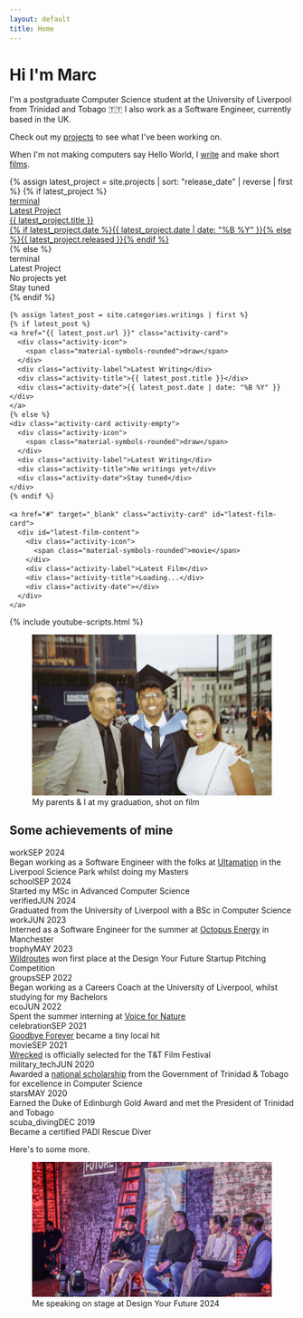 ```yaml
---
layout: default
title: Home
---
```


# Hi I'm Marc

I'm a postgraduate Computer Science student at the University of Liverpool from Trinidad and Tobago 🇹🇹
I also work as a Software Engineer, currently based in the UK.

Check out my [projects](/projects) to see what I've been working on.

When I'm not making computers say Hello World, I [write](/writings) and make short [films](/films).

<div class="latest-activities">
  <div class="activities-grid">
    {% assign latest_project = site.projects | sort: "release_date" | reverse | first %}
    {% if latest_project %}
    <a href="{{ latest_project.url }}" class="activity-card">
      <div class="activity-icon">
        <span class="material-symbols-rounded">terminal</span>
      </div>
      <div class="activity-label">Latest Project</div>
      <div class="activity-title">{{ latest_project.title }}</div>
      <div class="activity-date">{% if latest_project.date %}{{ latest_project.date | date: "%B %Y" }}{% else %}{{ latest_project.released }}{% endif %}</div>
    </a>
    {% else %}
    <div class="activity-card activity-empty">
      <div class="activity-icon">
        <span class="material-symbols-rounded">terminal</span>
      </div>
      <div class="activity-label">Latest Project</div>
      <div class="activity-title">No projects yet</div>
      <div class="activity-date">Stay tuned</div>
    </div>
    {% endif %}

    {% assign latest_post = site.categories.writings | first %}
    {% if latest_post %}
    <a href="{{ latest_post.url }}" class="activity-card">
      <div class="activity-icon">
        <span class="material-symbols-rounded">draw</span>
      </div>
      <div class="activity-label">Latest Writing</div>
      <div class="activity-title">{{ latest_post.title }}</div>
      <div class="activity-date">{{ latest_post.date | date: "%B %Y" }}</div>
    </a>
    {% else %}
    <div class="activity-card activity-empty">
      <div class="activity-icon">
        <span class="material-symbols-rounded">draw</span>
      </div>
      <div class="activity-label">Latest Writing</div>
      <div class="activity-title">No writings yet</div>
      <div class="activity-date">Stay tuned</div>
    </div>
    {% endif %}

    <a href="#" target="_blank" class="activity-card" id="latest-film-card">
      <div id="latest-film-content">
        <div class="activity-icon">
          <span class="material-symbols-rounded">movie</span>
        </div>
        <div class="activity-label">Latest Film</div>
        <div class="activity-title">Loading...</div>
        <div class="activity-date"></div>
      </div>
    </a>
  </div>
</div>

{% include youtube-scripts.html %}

<script>
document.addEventListener('DOMContentLoaded', function() {
  const filmCard = document.getElementById('latest-film-card');
  const filmContent = document.getElementById('latest-film-content');

  const setErrorState = () => {
    filmCard.classList.add('activity-empty');
    filmCard.removeAttribute('href');
    filmContent.innerHTML = `
      <div class="activity-icon">
        <span class="material-symbols-rounded">movie</span>
      </div>
      <div class="activity-label">Latest Film</div>
      <div class="activity-title">No films available</div>
      <div class="activity-date">Check back later</div>
    `;
  };

  getChannelUploadsPlaylist()
    .then(uploadsPlaylistId => getLatestVideo(uploadsPlaylistId))
    .then(latestVideo => {
      const videoId = latestVideo.resourceId.videoId;
      const title = latestVideo.title;
      const publishedAt = new Date(latestVideo.publishedAt);
      
      filmCard.href = `https://www.youtube.com/watch?v=${videoId}`;
      filmCard.classList.remove('activity-empty');
      
      filmContent.innerHTML = `
        <div class="activity-icon">
          <span class="material-symbols-rounded">movie</span>
        </div>
        <div class="activity-label">Latest Film</div>
        <div class="activity-title">${title}</div>
        <div class="activity-date">${publishedAt.toLocaleDateString('en-US', { month: 'long', year: 'numeric' })}</div>
      `;
    })
    .catch(error => {
      console.error("Error fetching latest video:", error);
      setErrorState();
    });
});
</script>

<figure>
  <img src="assets/index/home.jpeg" alt="My parents & I at my graduation, shot on film">
  <figcaption>My parents & I at my graduation, shot on film</figcaption>
</figure>

## Some achievements of mine

<div class="achievements-timeline">
  <div class="timeline-item">
    <span class="timeline-date-row"><span class="timeline-icon"><span class="material-symbols-rounded">work</span></span><span class="timeline-date">SEP 2024</span></span>
    <div class="timeline-content">Began working as a Software Engineer with the folks at <a href="https://ultamation.com">Ultamation</a> in the Liverpool Science Park whilst doing my Masters</div>
  </div>
  <div class="timeline-item">
    <span class="timeline-date-row"><span class="timeline-icon"><span class="material-symbols-rounded">school</span></span><span class="timeline-date">SEP 2024</span></span>
    <div class="timeline-content">Started my MSc in Advanced Computer Science</div>
  </div>
  <div class="timeline-item">
    <span class="timeline-date-row"><span class="timeline-icon"><span class="material-symbols-rounded">verified</span></span><span class="timeline-date">JUN 2024</span></span>
    <div class="timeline-content">Graduated from the University of Liverpool with a BSc in Computer Science</div>
  </div>
  <div class="timeline-item">
    <span class="timeline-date-row"><span class="timeline-icon"><span class="material-symbols-rounded">work</span></span><span class="timeline-date">JUN 2023</span></span>
    <div class="timeline-content">Interned as a Software Engineer for the summer at <a href="https://octopus.energy">Octopus Energy</a> in Manchester</div>
  </div>
  <div class="timeline-item">
    <span class="timeline-date-row"><span class="timeline-icon"><span class="material-symbols-rounded">trophy</span></span><span class="timeline-date">MAY 2023</span></span>
    <div class="timeline-content"><a href="/wildroutes">Wildroutes</a> won first place at the Design Your Future Startup Pitching Competition</div>
  </div>
  <div class="timeline-item">
    <span class="timeline-date-row"><span class="timeline-icon"><span class="material-symbols-rounded">groups</span></span><span class="timeline-date">SEP 2022</span></span>
    <div class="timeline-content">Began working as a Careers Coach at the University of Liverpool, whilst studying for my Bachelors</div>
  </div>
  <div class="timeline-item">
    <span class="timeline-date-row"><span class="timeline-icon"><span class="material-symbols-rounded">eco</span></span><span class="timeline-date">JUN 2022</span></span>
    <div class="timeline-content">Spent the summer interning at <a href="https://voicefornature.com">Voice for Nature</a></div>
  </div>
  <div class="timeline-item">
    <span class="timeline-date-row"><span class="timeline-icon"><span class="material-symbols-rounded">celebration</span></span><span class="timeline-date">SEP 2021</span></span>
    <div class="timeline-content"><a href="/goodbyeforever">Goodbye Forever</a> became a tiny local hit</div>
  </div>
  <div class="timeline-item">
    <span class="timeline-date-row"><span class="timeline-icon"><span class="material-symbols-rounded">movie</span></span><span class="timeline-date">SEP 2021</span></span>
    <div class="timeline-content"><a href="/wrecked">Wrecked</a> is officially selected for the T&T Film Festival</div>
  </div>
  <div class="timeline-item">
    <span class="timeline-date-row"><span class="timeline-icon"><span class="material-symbols-rounded">military_tech</span></span><span class="timeline-date">JUN 2020</span></span>
    <div class="timeline-content">Awarded a <a href="https://napcol.bluechiptt.com/scholarships-2020/">national scholarship</a> from the Government of Trinidad & Tobago for excellence in Computer Science</div>
  </div>
  <div class="timeline-item">
    <span class="timeline-date-row"><span class="timeline-icon"><span class="material-symbols-rounded">stars</span></span><span class="timeline-date">MAY 2020</span></span>
    <div class="timeline-content">Earned the Duke of Edinburgh Gold Award and met the President of Trinidad and Tobago</div>
  </div>
  <div class="timeline-item">
    <span class="timeline-date-row"><span class="timeline-icon"><span class="material-symbols-rounded">scuba_diving</span></span><span class="timeline-date">DEC 2019</span></span>
    <div class="timeline-content">Became a certified PADI Rescue Diver</div>
  </div>
</div>

Here's to some more.

<figure>
  <img src="assets/index/speaking.jpeg" alt="Me speaking on stage at Design Your Future 2024">
  <figcaption>Me speaking on stage at Design Your Future 2024</figcaption>
</figure>